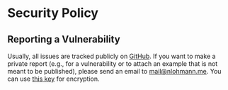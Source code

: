 # Security Policy

## Reporting a Vulnerability

Usually, all issues are tracked publicly on [GitHub](https://github.com/nlohmann/json/issues). If you want to make a private report (e.g., for a vulnerability or to attach an example that is not meant to be published), please send an email to <mail@nlohmann.me>. You can use [this key](https://keybase.io/nlohmann/pgp_keys.asc?fingerprint=797167ae41c0a6d9232e48457f3cea63ae251b69) for encryption.
